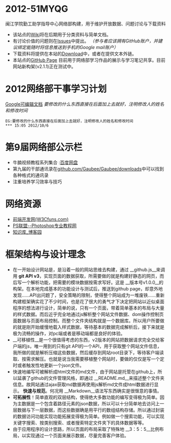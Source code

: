 ﻿ 2012-51MYQG
===========

闽江学院勤工助学指导中心网络部构建，用于维护开放数据、问题讨论与下载资料

* 该站点的[Wiki](https://github.com/Gaubee/2012-51MYQG/wiki)将在后期用于分类资料与简单文档。
* 有讨论价值的问题则在[Issues](https://github.com/Gaubee/2012-51MYQG/issues)中提出。
_（参与者应该拥有GitHub账户，并建议绑定能随时将信息推送到手机的Google mail账户）_
* 下载资料将提供在本站的[Download](https://github.com/Gaubee/2012-51MYQG/downloads)中，或者在提供文本外链。
* 本站点的[GitHub Page](http://gaubee.github.com/2012-51MYQG/) 目前用于网络部学习作品的展示与学习笔记共享。目前网站新构架(v2.1.1)正在测试中。

# 2012网络部干事学习计划

[Google可编辑文档](https://docs.google.com/document/d/1UjH0PbG8y1GR-mevPPxHXoAmwD76S1mFTq40efi9qSc/edit)
_要修改的什么东西直接在后面加上去就好，注明修改人的姓名和修改时间_
```
EG:要修改的什么东西直接在后面加上去就好，注明修改人的姓名和修改时间
*** 15:05 2012/10/6
```

# 第9届网络部公示栏
* 牛腩视频教程系列集合 :[百度网盘](http://pan.baidu.com/share/link?shareid=69304&uk=2567048257)
* 第九届的干部通讯录在[github.com/Gaubee/Gaubee/downloads](https://github.com/Gaubee/Gaubee/downloads)中可以找到各种格式的通讯录
* 注重培养学习效率与技巧

# 网络资源
* [前端开发网(W3Cfuns.com)](http://www.w3cfuns.com)
* [PS联盟--Photoshop专业教程网](http://www.68ps.com/)
* [知识库_博客园](http://kb.cnblogs.com/)

# 框架结构与设计理念
* 在一开始设计网站是，是沿着一般的网站思维去构建，通过 __github.js__来调用 __git API v3__，实现页面的数据获取，所需要做的就是构建好静态的网页，而后写一个解析功能，把需要的模块数据按需求写好。这是 __版本号v1.0.0__的构架。在本地完成基本的功能设计与测试后，推送到github page，却意外地发现……API出问题了，安全策略的限制，使得整个网站成为一堆废铁……重新构建框架确实花了不少时间，也是花了很大的勇气才下决定把网站以近似桌面程序的想法进行设计，简单的说，只有一个页面，带着简单基本的布局与大量的样式数据。而后近乎完全地通过js解析整个网站文件数据、dom操作控制页面数据与页面布局控制。而整个文件夹结构就是一个数据库。所以用户所要做的就是刚开始缓慢地载入样式数据，等待基本的数据完成解析后，接下来就是极为流畅的操作，对pc端或者是移动端都是良好的体验。
* __可移植性__是一个很值得考虑的东西，v2版本的网站把数据请求完全交给客户端的js，唯一用到的只有git API的一个API，用于获取整个网站文件信息，我所做的就是解析压缩这些数据，然后缓存到网站root目录下，等待客户端读取、按需求解压。也就是说当我需要移植整个网站时，要做的仅仅是写一个定时或者触发性地更新一个json文件。
* 快速地编写可被解析成html文件的md文件，由于网站是托管在github上，所以延袭了github的文件管理风格，即通过 __README.md__来描述整个文件夹信息。故网站通过ajax获取md数据再使用js解析md文件成html数据进行显示。 __快速与规范__。何况用 __Markdown__语法写东西确实是很惬意的事情。
* __可拓展性__！简单直观的双层结构，使得绝大多数功能的编写变得极为简单。因为主数据是一个包含着路径元素的json数据，所以可以十分简单地去访问上一层数据与下一层数据，而这些数据确是用平行的数组结构存储。所以通过封装的数据访问功能实现功能拓展变得极为简单。例如做一个搜索功能，可以实现关键字搜索、按类别搜索、或者搜索特定文件夹下的具体数据等等。
* 由于应用程序的设计思路，所以页面的布局采取了特殊地 __3：5：5__比例布局，以实现通过一个页面来展示数据，尽量完善客户体验。